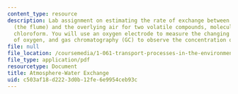 ```yaml
---
content_type: resource
description: Lab assignment on estimating the rate of exchange between a water body
  (the flume) and the overlying air for two volatile compounds, molecular oxygen and
  chloroform. You will use an oxygen electrode to measure the changing concentration
  of oxygen, and gas chromatography (GC) to observe the concentration of chloroform.
file: null
file_location: /coursemedia/1-061-transport-processes-in-the-environment-fall-2008/c503af18d2223d0b12fe6e9954ceb93c_lab10gasexchange.pdf
file_type: application/pdf
resourcetype: Document
title: Atmosphere-Water Exchange
uid: c503af18-d222-3d0b-12fe-6e9954ceb93c
---
```


